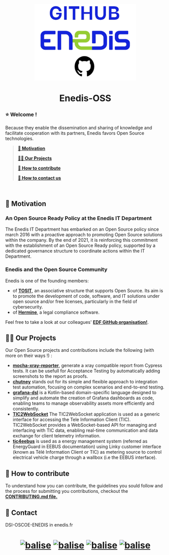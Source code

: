 <h1 align="center">
<br>
<img src="https://github.com/Enedis-OSS/.github/blob/main/profile/Images%20ReadMe/enedislogo.png" align="center"
     alt="Enedis-OSS" width="320" height="240">
</h1>
<h1 align="center">Enedis-OSS</h1>



### ⭐ Welcome !
Because they enable the dissemination and sharing of knowledge and facilitate cooperation with its partners, Enedis favors Open Source technologies.

>  **[🎯 Motivation](#Motivation)**
> 
>  **[👊🏻 Our Projects](#Ourproject)**
> 
>  **[🤲 How to contribute](#Howtocontribute)**
> 
>  **[📧 How to contact us](#Contact)**

<br>

## 🎯 Motivation  <a id="Motivation"></a>
### An Open Source Ready Policy at the Enedis IT Department
The Enedis IT Department has embarked on an Open Source policy since march 2016 with a proactive approach to promoting Open Source solutions within the company. By the end of 2021, it is reinforcing this commitment with the establishment of an Open Source Ready policy, supported by a dedicated governance structure to coordinate actions within the IT Department.

### Enedis and the Open Source Community
Enedis is one of the founding members:
    
- of [**TOSIT**](https://tosit.fr/), an associative structure that supports Open Source. Its aim is to promote the development of code, software, and IT solutions under open source and/or free licenses, particularly in the field of cybersecurity.  
- of [**Hermine**](https://gitlab.com/hermine-project/hermine), a legal compliance software.

Feel free to take a look at our colleagues' [**EDF GitHub organisation!**](https://github.com/groupe-edf). 

## 👊🏻 Our Projects  <a id="Ourproject"></a>
Our Open Source projects and contributions include the following (with more on their ways !) :

- [**mocha-xray-reporter**](https://github.com/Enedis-OSS/mocha-xray-reporter), generate a xray compatible report from Cypress tests. It can be usefull for Acceptance Testing by automatically adding screenshots to the report as proofs.
- [**chutney**](https://github.com/Enedis-OSS/chutney) stands out for its simple and flexible approach to integration test automation, focusing on complex scenarios and end-to-end testing.
- [**grafana-dsl**](https://github.com/Enedis-OSS/grafana-dsl) is a Kotlin-based domain-specific language designed to simplify and automate the creation of Grafana dashboards as code, enabling teams to manage observability assets more efficiently and consistently.
- [**TIC2WebSocket**](https://github.com/Enedis-OSS/TIC2WebSocket) The TIC2WebSocket application is used as a generic interface for accessing the Tele Information Client (TIC). TIC2WebSocket provides a WebSocket-based API for managing and interfacing with TIC data, enabling real-time communication and data exchange for client telemetry information.
- [**tic4eebus**](https://github.com/Enedis-OSS/tic4eebus) is used as a energy management system (referred as EnergyGuard in EEBUS documentation) using Linky customer interface (known as Télé Information Client or TIC) as metering source to control electrical vehicle charge through a wallbox (i.e the EEBUS interface).
  
## 🤲 How to contribute <a id="Howtocontribute"></a>

To understand how you can contribute, the guidelines you sould follow and the process for submitting you contributions, checkout the [**CONTRIBUTING.md file.**](https://github.com/Enedis-OSS/.github/blob/main/profile/CONTRIBUTING.md)

## 📧 Contact <a id="Contact"></a>
DSI-OSCOE-ENEDIS in enedis.fr

<h1 align="center">
     
[![balise](https://img.shields.io/badge/Facebook-1877F2?style=for-the-badge&logo=facebook&logoColor=white)](https://www.facebook.com/Enedis.officiel/)
[![balise](https://img.shields.io/badge/Instagram-E4405F?style=for-the-badge&logo=instagram&logoColor=white)](https://www.instagram.com/enedis.officiel/)
[![balise](https://img.shields.io/badge/LinkedIn-0077B5?style=for-the-badge&logo=linkedin&logoColor=white)](https://www.linkedin.com/company/enedis)
[![balise](https://img.shields.io/badge/YouTube-FF0000?style=for-the-badge&logo=youtube&logoColor=white)](https://www.youtube.com/@EnedisOfficiel)
</h1>
